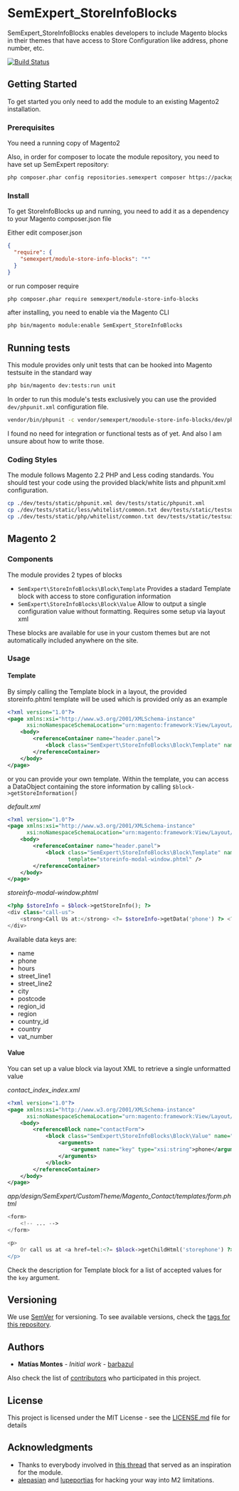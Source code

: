 # SemExpert_StoreInfoBlocks

SemExpert_StoreInfoBlocks enables developers to include Magento blocks in their themes that have access to Store 
Configuration like address, phone number, etc.

[![Build Status](https://travis-ci.org/SemExpert/StoreInfoBlocks.svg?branch=master)](https://travis-ci.org/SemExpert/StoreInfoBlocks)

## Getting Started

To get started you only need to add the module to an existing Magento2 installation.

### Prerequisites

You need a running copy of Magento2

Also, in order for composer to locate the module repository, you need to have set up SemExpert repository:

```bash
php composer.phar config repositories.semexpert composer https://packages.semexpert.com.ar/
```

### Install

To get StoreInfoBlocks up and running, you need to add it as a dependency to your Magento composer.json file

Either edit composer.json

```json
{
  "require": {
    "semexpert/module-store-info-blocks": "*"
  }
}
```

or run composer require

```bash
php composer.phar require semexpert/module-store-info-blocks
```

after installing, you need to enable via the Magento CLI

```bash
php bin/magento module:enable SemExpert_StoreInfoBlocks
```

## Running tests

This module provides only unit tests that can be hooked into Magento testsuite in the standard way

```bash
php bin/magento dev:tests:run unit
```

In order to run  this module's tests exclusively you can use the provided `dev/phpunit.xml` configuration file.

```bash
vendor/bin/phpunit -c vendor/semexpert/moodule-store-info-blocks/dev/phpunit.xml
```

I found no need for integration or functional tests as of yet. And also I am unsure about how to write those.

### Coding Styles

The module follows Magento 2.2 PHP and Less coding standards. You should test your code using the provided black/white 
lists and phpunit.xml configuration.

```bash
cp ./dev/tests/static/phpunit.xml dev/tests/static/phpunit.xml
cp ./dev/tests/static/less/whitelist/common.txt dev/tests/static/testsuite/Magento/Test/Less/_files/whitelist/common.txt
cp ./dev/tests/static/php/whitelist/common.txt dev/tests/static/testsuite/Magento/Test/Php/_files/whitelist/common.txt
```

## Magento 2

### Components

The module provides 2 types of blocks

* `SemExpert\StoreInfoBlocks\Block\Template` Provides a stadard Template block with access to store configuration 
information
* `SemExpert\StoreInfoBlocks\Block\Value` Allow to output a single configuration value without formatting. Requires some
setup via layout xml

These blocks are available for use in your custom themes but are not automatically included anywhere on the site.

### Usage

#### Template

By simply calling the Template block in a layout, the provided storeinfo.phtml template will be used which is provided 
only as an example 

```xml
<?xml version="1.0"?>
<page xmlns:xsi="http://www.w3.org/2001/XMLSchema-instance" 
      xsi:noNamespaceSchemaLocation="urn:magento:framework:View/Layout/etc/page_configuration.xsd">
    <body>
        <referenceContainer name="header.panel">
            <block class="SemExpert\StoreInfoBlocks\Block\Template" name="header.storeinfo" />
        </referenceContainer>
    </body>
</page>
```

or you can provide your own template. Within the template, you can access a DataObject containing the store information
by calling `$block->getStoreInformation()`

*default.xml*

```xml
<?xml version="1.0"?>
<page xmlns:xsi="http://www.w3.org/2001/XMLSchema-instance" 
      xsi:noNamespaceSchemaLocation="urn:magento:framework:View/Layout/etc/page_configuration.xsd">
    <body>
        <referenceContainer name="header.panel">
            <block class="SemExpert\StoreInfoBlocks\Block\Template" name="header.storeinfo" 
                   template="storeinfo-modal-window.phtml" />
        </referenceContainer>
    </body>
</page>
```

*storeinfo-modal-window.phtml*

```php
<?php $storeInfo = $block->getStoreInfo(); ?>
<div class="call-us">
    <strong>Call Us at:</strong> <?= $storeInfo->getData('phone') ?> <?= $storeInfo->getData('hours') ?>
</div>
```

Available data keys are:

* name
* phone
* hours
* street_line1
* street_line2
* city
* postcode
* region_id
* region
* country_id
* country
* vat_number

#### Value

You can set up a value block via layout XML to retrieve a single unformatted value

*contact_index_index.xml*

```xml
<?xml version="1.0"?>
<page xmlns:xsi="http://www.w3.org/2001/XMLSchema-instance" 
      xsi:noNamespaceSchemaLocation="urn:magento:framework:View/Layout/etc/page_configuration.xsd">
    <body>
        <referenceBlock name="contactForm">
            <block class="SemExpert\StoreInfoBlocks\Block\Value" name="storephone">
                <arguments>
                    <argument name="key" type="xsi:string">phone</argument>
                </arguments>
            </block>
        </referenceContainer>
    </body>
</page>
```

*app/design/SemExpert/CustomTheme/Magento_Contact/templates/form.phtml*

```php
<form>
    <!-- ... -->
</form>

<p>
    Or call us at <a href=tel:<?= $block->getChildHtml('storephone') ?>"><?= $block->getChildHtml('storephone') ?></a>
</p>  
```

Check the description for Template block for a list of accepted values for the `key` argument.

## Versioning

We use [SemVer](http://semver.org/) for versioning. To see available versions, check the [tags for this repository](https://github.com/SemExpert/StoreInfoBlocks/tags). 


## Authors

* **Matías Montes** - *Initial work* - [barbazul](https://github.com/barbazul)

Also check the list of [contributors](https://github.com/SemExpert/StoreInfoBlocks/contributors) who participated in this project.

## License

This project is licensed under the MIT License - see the [LICENSE.md](LICENSE.md) file for details

## Acknowledgments

* Thanks to everybody involved in [this thread](https://magento.stackexchange.com/questions/125354/how-to-get-store-phone-number-in-magento-2) that served as an inspiration for the module.
* [alepasian](https://github.com/alepasian) and [lupeportias](https://github.com/lupeportias) for hacking your way into M2 limitations.
